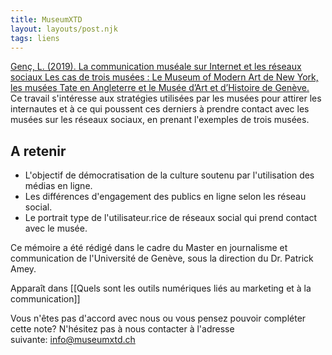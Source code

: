 ```yaml
---
title: MuseumXTD
layout: layouts/post.njk
tags: liens
---
```

[Genç, L. (2019). La communication muséale sur Internet et les réseaux sociaux Les cas de trois musées : Le Museum of Modern Art de New York, les musées Tate en Angleterre et le Musée d’Art et d’Histoire de Genève.](https://archive-ouverte.unige.ch/authors/view/122548)   
Ce travail s'intéresse aux stratégies utilisées par les musées pour attirer les internautes et à ce qui poussent ces derniers à prendre contact avec les musées sur les réseaux sociaux, en prenant l'exemples de trois musées. 


## A retenir
- L'objectif de démocratisation de la culture soutenu par l'utilisation des médias en ligne. 
- Les différences d'engagement des publics en ligne selon les réseau social. 
- Le portrait type de l'utilisateur.rice de réseaux social qui prend contact avec le musée.  
  
Ce mémoire a été rédigé dans le cadre du Master en journalisme et communication de l'Université de Genève, sous la direction du Dr. Patrick Amey. 


Apparaît dans [[Quels sont les outils numériques liés au marketing et à la communication]]

Vous n'êtes pas d'accord avec nous ou vous pensez pouvoir compléter cette note? N'hésitez pas à nous contacter à l'adresse suivante: [info@museumxtd.ch](mailto:info@museumxtd.ch)